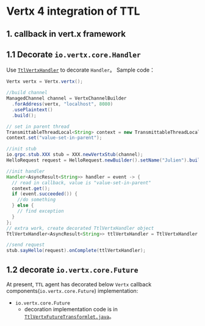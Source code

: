 #  Vertx 4 integration of TTL

## 1. callback in vert.x framework

## 1.1 Decorate `io.vertx.core.Handler`

Use [`TtlVertxHandler`](src/main/java/com/alibaba/ttl/TtlVertxHandler.java) to decorate `Handler`。
Sample code：

```java
Vertx vertx = Vertx.vertx();

//build channel
ManagedChannel channel = VertxChannelBuilder
  .forAddress(vertx, "localhost", 8080)
  .usePlaintext()
  .build();

// set in parent thread
TransmittableThreadLocal<String> context = new TransmittableThreadLocal<>();
context.set("value-set-in-parent");

//init stub
io.grpc.stub.XXX stub = XXX.newVertxStub(channel);
HelloRequest request = HelloRequest.newBuilder().setName("Julien").build();

//init handler
Handler<AsyncResult<String>> handler = event -> {
  // read in callback, value is "value-set-in-parent"
  context.get();
  if (event.succeeded()) {
    //do something
  } else {
    // find exception
  }
};
// extra work, create decorated TtlVertxHandler object
TtlVertxHandler<AsyncResult<String>> ttlVertxHandler = TtlVertxHandler.get(handler);

//send request
stub.sayHello(request).onComplete(ttlVertxHandler);
```

## 1.2 decorate `io.vertx.core.Future`

At present, `TTL` agent has decorated below `Vertx` callback components(`io.vertx.core.Future`) implementation:

- `io.vertx.core.Future`
    - decoration implementation code is in [`TtlVertxFutureTransformlet.java`](src/main/java/com/alibaba/ttl/threadpool/agent/internal/transformlet/impl/TtlVertxFutureTransformlet.java)。
